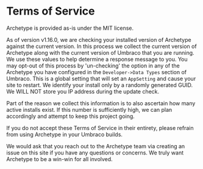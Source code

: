 # Terms of Service

Archetype is provided as-is under the MIT license.

As of version v1.16.0, we are checking your installed version of Archetype against the current version. In this process we collect the current version of Archetype along with the current version of Umbraco that you are running. We use these values to help determine a response message to you. You may opt-out of this process by 'un-checking' the option in any of the Archetype you have configured in the `Developer->Data Types` section of Umbraco. This is a global setting that will set an `AppSetting` and cause your site to restart. We identify your install only by a randomly generated GUID. We WILL NOT store you IP address during the update check.

Part of the reason we collect this information is to also ascertain how many active installs exist. If this number is sufficiently high, we can plan accordingly and attempt to keep this project going.

If you do not accept these Terms of Service in their entirety, please refrain from using Archetype in your Umbraco builds.

We would ask that you reach out to the Archetype team via creating an issue on this site if you have any questions or concerns. We truly want Archetype to be a win-win for all involved. 
